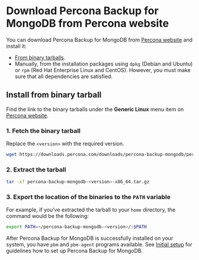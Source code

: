 # Download Percona Backup for MongoDB from Percona website

You can download Percona Backup for MongoDB from [Percona website](https://www.percona.com/downloads/percona-backup-mongodb/) and install it:

* [From binary tarballs](#install-from-binary-tarball).
* Manually, from the installation packages using `dpkg` (Debian and Ubuntu) or `rpm` (Red Hat Enterprise Linux and CentOS). However, you must make sure that all dependencies are satisfied.


## Install from binary tarball

Find the link to the binary tarballs under the **Generic Linux** menu item on [Percona website](https://www.percona.com/downloads/percona-backup-mongodb/).


### 1. Fetch the binary tarball

Replace the `<version>` with the required version.

   ```sh
   wget https://downloads.percona.com/downloads/percona-backup-mongodb/percona-backup-mongodb-<version>/binary/tarball/percona-backup-mongodb-<version>-x86_64.tar.gz
   ```


### 2. Extract the tarball

  ```sh
  tar -xf percona-backup-mongodb-<version>-x86_64.tar.gz
  ```

### 3. Export the location of the binaries to the `PATH` variable

For example, if you’ve extracted the tarball to your `home` directory, the command would be the following:

  ```sh
  export PATH=~/percona-backup-mongodb-<version>/:$PATH
  ```

After Percona Backup for MongoDB is successfully installed on your system, you have `pbm` and `pbm-agent` programs available. See [Initial setup](initial-setup.md) for guidelines how to set up Percona Backup for MongoDB.